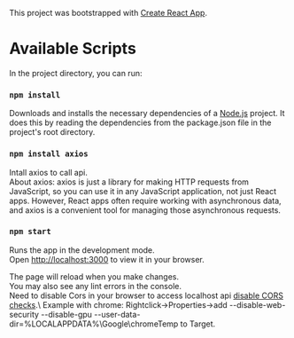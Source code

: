 This project was bootstrapped with [Create React App](https://github.com/facebook/create-react-app).

# Available Scripts

In the project directory, you can run:

### `npm install`

Downloads and installs the necessary dependencies of a [Node.js](https://nodejs.org/en) project. It does this by reading the dependencies from the package.json file in the project's root directory.

### `npm install axios`

Intall axios to call api.\
About axios: axios is just a library for making HTTP requests from JavaScript, so you can use it in any JavaScript application, not just React apps. However, React apps often require working with asynchronous data, and axios is a convenient tool for managing those asynchronous requests.

### `npm start`

Runs the app in the development mode.\
Open [http://localhost:3000](http://localhost:3000) to view it in your browser.

The page will reload when you make changes.\
You may also see any lint errors in the console.\
Need to disable Cors in your browser to access localhost api [disable CORS checks](https://simplelocalize.io/blog/posts/what-is-cors/#:~:text=You%20can%20disable%20CORS%20checks,will%20not%20validate%20CORS%20headers.).\
Example with chrome: Rightclick->Properties->add  --disable-web-security --disable-gpu --user-data-dir=%LOCALAPPDATA%\Google\chromeTemp to Target.


